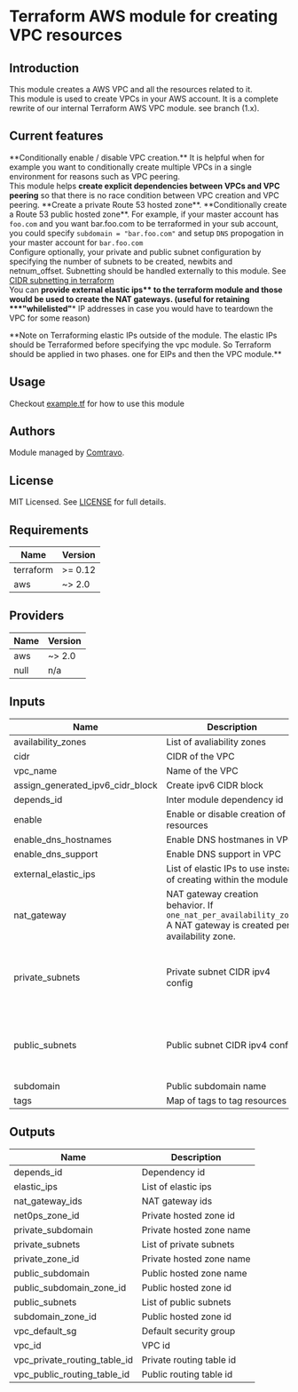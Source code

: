 # Terraform AWS module for creating VPC resources

## Introduction

This module creates a AWS VPC and all the resources related to it.  
This module is used to create VPCs in your AWS account. It is a complete rewrite of our internal Terraform AWS VPC module. see branch (1.x).

## Current features
\*\*Conditionally enable / disable VPC creation.\*\* It is helpful when for example you want to conditionally create multiple VPCs in a single environment for reasons such as VPC peering.  
This module helps **create explicit dependencies between VPCs and VPC peering** so that there is no race condition between VPC creation and VPC peering.
\*\*Create a private Route 53 hosted zone\*\*.
\*\*Conditionally create a Route 53 public hosted zone\*\*. For example, if your master account has `foo.com` and you want bar.foo.com to be terraformed in your sub account, you could specify `subdomain = "bar.foo.com"` and setup `DNS` propogation in your master account for `bar.foo.com`  
Configure optionally, your private and public subnet configuration by specifying the number of subnets to be created, newbits and netnum\_offset. Subnetting should be handled externally to this module. See [CIDR subnetting in terraform](https://www.terraform.io/docs/configuration-0-11/interpolation.html#cidrsubnet-iprange-newbits-netnum-)  
You can **provide external elastic ips\*\* to the terraform module and those would be used to create the NAT gateways. (useful for retaining \*\*\*"whilelisted"*** IP addresses in case you would have to teardown the VPC for some reason)

\*\*Note on Terraforming elastic IPs outside of the module. The elastic IPs should be Terraformed before specifying the vpc module. So Terraform should be applied in two phases. one for EIPs and then the VPC module.\*\*

## Usage  
Checkout [example.tf](./examples/example.tf) for how to use this module

## Authors

Module managed by [Comtravo](https://github.com/comtravo).

## License

MIT Licensed. See [LICENSE](LICENSE) for full details.

## Requirements

| Name | Version |
|------|---------|
| terraform | >= 0.12 |
| aws | ~> 2.0 |

## Providers

| Name | Version |
|------|---------|
| aws | ~> 2.0 |
| null | n/a |

## Inputs

| Name | Description | Type | Default | Required |
|------|-------------|------|---------|:--------:|
| availability\_zones | List of avaliability zones | `list(string)` | n/a | yes |
| cidr | CIDR of the VPC | `string` | n/a | yes |
| vpc\_name | Name of the VPC | `string` | n/a | yes |
| assign\_generated\_ipv6\_cidr\_block | Create ipv6 CIDR block | `bool` | `true` | no |
| depends\_id | Inter module dependency id | `string` | `""` | no |
| enable | Enable or disable creation of resources | `bool` | `true` | no |
| enable\_dns\_hostnames | Enable DNS hostmanes in VPC | `bool` | `true` | no |
| enable\_dns\_support | Enable DNS support in VPC | `bool` | `true` | no |
| external\_elastic\_ips | List of elastic IPs to use instead of creating within the module | `list(string)` | `[]` | no |
| nat\_gateway | NAT gateway creation behavior. If `one_nat_per_availability_zone` A NAT gateway is created per availability zone. | <pre>object({<br>    behavior = string<br>  })</pre> | <pre>{<br>  "behavior": "one_nat_per_vpc"<br>}</pre> | no |
| private\_subnets | Private subnet CIDR ipv4 config | <pre>object({<br>    number_of_subnets = number<br>    newbits           = number<br>    netnum_offset     = number<br>  })</pre> | <pre>{<br>  "netnum_offset": 0,<br>  "newbits": 8,<br>  "number_of_subnets": 3<br>}</pre> | no |
| public\_subnets | Public subnet CIDR ipv4 config | <pre>object({<br>    number_of_subnets = number<br>    newbits           = number<br>    netnum_offset     = number<br>  })</pre> | <pre>{<br>  "netnum_offset": 100,<br>  "newbits": 8,<br>  "number_of_subnets": 3<br>}</pre> | no |
| subdomain | Public subdomain name | `string` | `""` | no |
| tags | Map of tags to tag resources | `map` | `{}` | no |

## Outputs

| Name | Description |
|------|-------------|
| depends\_id | Dependency id |
| elastic\_ips | List of elastic ips |
| nat\_gateway\_ids | NAT gateway ids |
| net0ps\_zone\_id | Private hosted zone id |
| private\_subdomain | Private hosted zone name |
| private\_subnets | List of private subnets |
| private\_zone\_id | Private hosted zone name |
| public\_subdomain | Public hosted zone name |
| public\_subdomain\_zone\_id | Public hosted zone id |
| public\_subnets | List of public subnets |
| subdomain\_zone\_id | Public hosted zone id |
| vpc\_default\_sg | Default security group |
| vpc\_id | VPC id |
| vpc\_private\_routing\_table\_id | Private routing table id |
| vpc\_public\_routing\_table\_id | Public routing table id |

